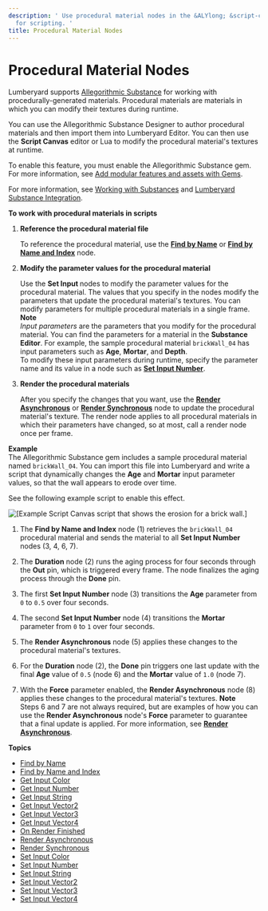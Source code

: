 ```yaml
---
description: ' Use procedural material nodes in the &ALYlong; &script-canvas; editor
  for scripting. '
title: Procedural Material Nodes
---
```

# Procedural Material Nodes<a name="script-canvas-procedural-material-nodes"></a>

Lumberyard supports [Allegorithmic Substance](https://www.allegorithmic.com/) for working with procedurally\-generated materials\. Procedural materials are materials in which you can modify their textures during runtime\.

You can use the Allegorithmic Substance Designer to author procedural materials and then import them into Lumberyard Editor\. You can then use the **Script Canvas** editor or Lua to modify the procedural material's textures at runtime\. 

To enable this feature, you must enable the Allegorithmic Substance gem\. For more information, see [Add modular features and assets with Gems](/docs/userguide/gems/builtin/s.md)\.

For more information, see [Working with Substances](/docs/userguide/materials/substances.md) and [Lumberyard Substance Integration](https://aws.amazon.com/blogs/gametech/lumberyard-substance-integration)\.

**To work with procedural materials in scripts**

1. **Reference the procedural material file**

   To reference the procedural material, use the **[Find by Name](/docs/userguide/find-by-name-procedural-material-node.md)** or **[Find by Name and Index](/docs/userguide/find-by-name-and-index-node.md)** node\.

1. **Modify the parameter values for the procedural material**

   Use the **Set Input <Type>** nodes to modify the parameter values for the procedural material\. The values that you specify in the nodes modify the parameters that update the procedural material's textures\. You can modify parameters for multiple procedural materials in a single frame\. 
**Note**  
*Input parameters* are the parameters that you modify for the procedural material\. You can find the parameters for a material in the **Substance Editor**\. For example, the sample procedural material `brickWall_04` has input parameters such as **Age**, **Mortar**, and **Depth**\.   
To modify these input parameters during runtime, specify the parameter name and its value in a node such as **[Set Input Number](/docs/userguide/set-input-number-node.md)**\.

1. **Render the procedural materials**

   After you specify the changes that you want, use the **[Render Asynchronous](/docs/userguide/render-asynchronous-node.md)** or **[Render Synchronous](/docs/userguide/render-synchronous-node.md)** node to update the procedural material's texture\. The render node applies to all procedural materials in which their parameters have changed, so at most, call a render node once per frame\.

**Example**  
The Allegorithmic Substance gem includes a sample procedural material named `brickWall_04`\. You can import this file into Lumberyard and write a script that dynamically changes the **Age** and **Mortar** input parameter values, so that the wall appears to erode over time\. <a name="example-brick-wall-render-asynchronous-script"></a>

See the following example script to enable this effect\.

![\[Example Script Canvas script that shows the erosion for a brick wall.\]](/images/userguide/scripting/script-canvas/scriptcanvasnodes/script-canvas-procedural-material-example.png)

1. The **Find by Name and Index** node \(1\) retrieves the `brickWall_04` procedural material and sends the material to all **Set Input Number** nodes \(3, 4, 6, 7\)\.

1. The **Duration** node \(2\) runs the aging process for four seconds through the **Out** pin, which is triggered every frame\. The node finalizes the aging process through the **Done** pin\.

1. The first **Set Input Number** node \(3\) transitions the **Age** parameter from `0` to `0.5` over four seconds\. 

1. The second **Set Input Number** node \(4\) transitions the **Mortar** parameter from `0` to `1` over four seconds\.

1. The **Render Asynchronous** node \(5\) applies these changes to the procedural material's textures\.

1. For the **Duration** node \(2\), the **Done** pin triggers one last update with the final **Age** value of `0.5` \(node 6\) and the **Mortar** value of `1.0` \(node 7\)\.

1. With the **Force** parameter enabled, the **Render Asynchronous** node \(8\) applies these changes to the procedural material's textures\.
**Note**  
Steps 6 and 7 are not always required, but are examples of how you can use the **Render Asynchronous** node's **Force** parameter to guarantee that a final update is applied\. For more information, see **[Render Asynchronous](/docs/userguide/render-asynchronous-node.md)**\.

**Topics**
+ [Find by Name](/docs/userguide/find-by-name-procedural-material-node.md)
+ [Find by Name and Index](/docs/userguide/find-by-name-and-index-node.md)
+ [Get Input Color](/docs/userguide/get-input-color-node.md)
+ [Get Input Number](/docs/userguide/get-input-number-node.md)
+ [Get Input String](/docs/userguide/get-input-string-node.md)
+ [Get Input Vector2](/docs/userguide/get-input-vector2-node.md)
+ [Get Input Vector3](/docs/userguide/get-input-vector3-node.md)
+ [Get Input Vector4](/docs/userguide/get-input-vector4-node.md)
+ [On Render Finished](/docs/userguide/on-render-finished-node.md)
+ [Render Asynchronous](/docs/userguide/render-asynchronous-node.md)
+ [Render Synchronous](/docs/userguide/render-synchronous-node.md)
+ [Set Input Color](/docs/userguide/set-input-color-node.md)
+ [Set Input Number](/docs/userguide/set-input-number-node.md)
+ [Set Input String](/docs/userguide/set-input-string-node.md)
+ [Set Input Vector2](/docs/userguide/set-input-vector2-node.md)
+ [Set Input Vector3](/docs/userguide/set-input-vector3-node.md)
+ [Set Input Vector4](/docs/userguide/set-input-vector4-node.md)